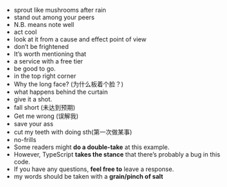 -   sprout like mushrooms after rain
-   stand out among your peers
-   N.B. means note well
-   act cool
-   look at it from a cause and effect point of view
-   don’t be frightened
-   It’s worth mentioning that
-   a service with a free tier
-   be good to go.
-   in the top right corner
-   Why the long face? (为什么板着个脸？)
-   what happens behind the curtain
-   give it a shot.
-   fall short (未达到预期)
-   Get me wrong (误解我)
-   save your ass
-   cut my teeth with doing sth(第一次做某事)
-   no-frills
-   Some readers might **do a double-take** at this example.
-   However, TypeScript **takes the stance** that there’s probably a bug in this code.
-   If you have any questions, **feel free to** leave a response.
-   my words should be taken with a **grain/pinch of salt**
